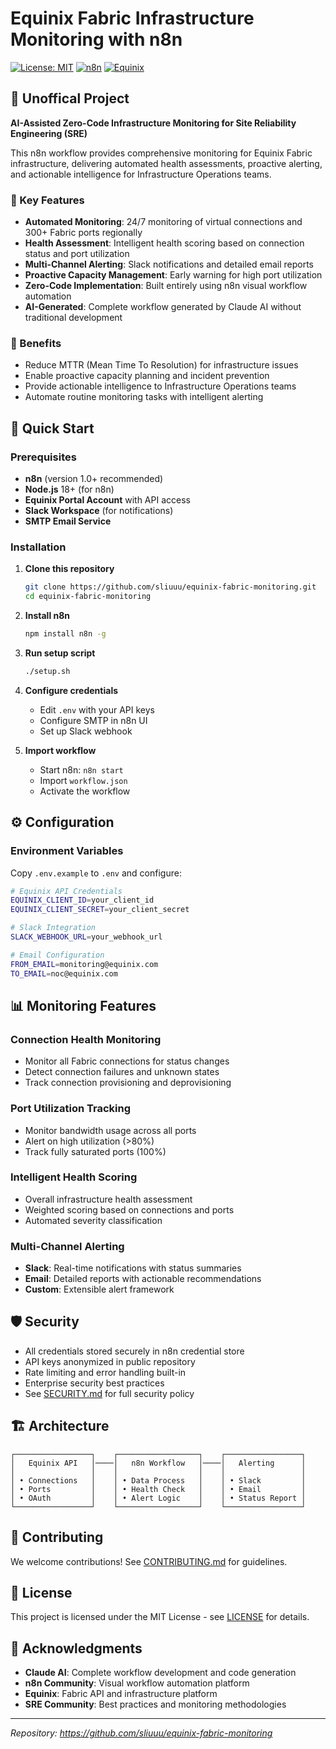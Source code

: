 # Equinix Fabric Infrastructure Monitoring with n8n

[![License: MIT](https://img.shields.io/badge/License-MIT-yellow.svg)](https://opensource.org/licenses/MIT)
[![n8n](https://img.shields.io/badge/n8n-workflow-blue)](https://n8n.io)
[![Equinix](https://img.shields.io/badge/Equinix-Fabric-red)](https://fabric.equinix.com)

## 🏢 Unoffical Project

**AI-Assisted Zero-Code Infrastructure Monitoring for Site Reliability Engineering (SRE)**

This n8n workflow provides comprehensive monitoring for Equinix Fabric infrastructure, delivering automated health assessments, proactive alerting, and actionable intelligence for Infrastructure Operations teams.

### 🌟 Key Features

- **Automated Monitoring**: 24/7 monitoring of virtual connections and 300+ Fabric ports regionally
- **Health Assessment**: Intelligent health scoring based on connection status and port utilization
- **Multi-Channel Alerting**: Slack notifications and detailed email reports
- **Proactive Capacity Management**: Early warning for high port utilization
- **Zero-Code Implementation**: Built entirely using n8n visual workflow automation
- **AI-Generated**: Complete workflow generated by Claude AI without traditional development

### 🎯 Benefits

- Reduce MTTR (Mean Time To Resolution) for infrastructure issues
- Enable proactive capacity planning and incident prevention
- Provide actionable intelligence to Infrastructure Operations teams
- Automate routine monitoring tasks with intelligent alerting

## 🚀 Quick Start

### Prerequisites

- **n8n** (version 1.0+ recommended)
- **Node.js** 18+ (for n8n)
- **Equinix Portal Account** with API access
- **Slack Workspace** (for notifications)
- **SMTP Email Service**

### Installation

1. **Clone this repository**
   ```bash
   git clone https://github.com/sliuuu/equinix-fabric-monitoring.git
   cd equinix-fabric-monitoring
   ```

2. **Install n8n**
   ```bash
   npm install n8n -g
   ```

3. **Run setup script**
   ```bash
   ./setup.sh
   ```

4. **Configure credentials**
   - Edit `.env` with your API keys
   - Configure SMTP in n8n UI
   - Set up Slack webhook

5. **Import workflow**
   - Start n8n: `n8n start`
   - Import `workflow.json`
   - Activate the workflow

## ⚙️ Configuration

### Environment Variables

Copy `.env.example` to `.env` and configure:

```bash
# Equinix API Credentials
EQUINIX_CLIENT_ID=your_client_id
EQUINIX_CLIENT_SECRET=your_client_secret

# Slack Integration
SLACK_WEBHOOK_URL=your_webhook_url

# Email Configuration
FROM_EMAIL=monitoring@equinix.com
TO_EMAIL=noc@equinix.com
```

## 📊 Monitoring Features

### Connection Health Monitoring
- Monitor all Fabric connections for status changes
- Detect connection failures and unknown states
- Track connection provisioning and deprovisioning

### Port Utilization Tracking
- Monitor bandwidth usage across all ports
- Alert on high utilization (>80%)
- Track fully saturated ports (100%)

### Intelligent Health Scoring
- Overall infrastructure health assessment
- Weighted scoring based on connections and ports
- Automated severity classification

### Multi-Channel Alerting
- **Slack**: Real-time notifications with status summaries
- **Email**: Detailed reports with actionable recommendations
- **Custom**: Extensible alert framework

## 🛡️ Security

- All credentials stored securely in n8n credential store
- API keys anonymized in public repository
- Rate limiting and error handling built-in
- Enterprise security best practices
- See [SECURITY.md](SECURITY.md) for full security policy

## 🏗️ Architecture

```
┌─────────────────┐    ┌──────────────────┐    ┌─────────────────┐
│   Equinix API   │────│   n8n Workflow   │────│   Alerting      │
│                 │    │                  │    │                 │
│ • Connections   │    │ • Data Process   │    │ • Slack         │
│ • Ports         │    │ • Health Check   │    │ • Email         │
│ • OAuth         │    │ • Alert Logic    │    │ • Status Report │
└─────────────────┘    └──────────────────┘    └─────────────────┘
```

## 🤝 Contributing

We welcome contributions! See [CONTRIBUTING.md](CONTRIBUTING.md) for guidelines.

## 📝 License

This project is licensed under the MIT License - see [LICENSE](LICENSE) for details.

## 🙏 Acknowledgments

- **Claude AI**: Complete workflow development and code generation
- **n8n Community**: Visual workflow automation platform
- **Equinix**: Fabric API and infrastructure platform
- **SRE Community**: Best practices and monitoring methodologies

---

*Repository: https://github.com/sliuuu/equinix-fabric-monitoring*
